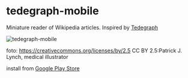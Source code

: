 # tedegraph-mobile
Miniature reader of Wikipedia articles. Inspired by [Tedegraph](https://github.com/lucidl/tedegraph/)

![tedegraph-mobile](https://user-images.githubusercontent.com/2452010/98707779-b5558980-2380-11eb-9eaa-7242df6b2b3c.png)

foto: https://creativecommons.org/licenses/by/2.5 CC BY 2.5:Patrick J. Lynch, medical illustrator

install from [Google Play Store](https://play.google.com/store/apps/details?id=org.tedegraph.tedegraph)
